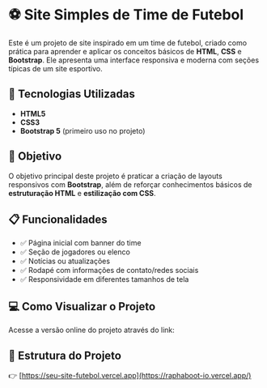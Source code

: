 # ⚽ Site Simples de Time de Futebol

Este é um projeto de site inspirado em um time de futebol, criado como prática para aprender e aplicar os conceitos básicos de **HTML**, **CSS** e **Bootstrap**. Ele apresenta uma interface responsiva e moderna com seções típicas de um site esportivo.

## 🧰 Tecnologias Utilizadas

- **HTML5**
- **CSS3**
- **Bootstrap 5** (primeiro uso no projeto)

## 🎯 Objetivo

O objetivo principal deste projeto é praticar a criação de layouts responsivos com **Bootstrap**, além de reforçar conhecimentos básicos de **estruturação HTML** e **estilização com CSS**.

## 📋 Funcionalidades

- ✅ Página inicial com banner do time
- ✅ Seção de jogadores ou elenco
- ✅ Notícias ou atualizações
- ✅ Rodapé com informações de contato/redes sociais
- ✅ Responsividade em diferentes tamanhos de tela

## 💻 Como Visualizar o Projeto

Acesse a versão online do projeto através do link:


## 📁 Estrutura do Projeto

👉 [https://seu-site-futebol.vercel.app](https://raphaboot-io.vercel.app/)

